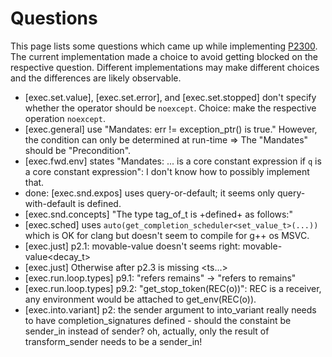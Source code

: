 # Questions

This page lists some questions which came up while implementing
[P2300](http://wg21.link/p2300). The current implementation made a
choice to avoid getting blocked on the respective question. Different
implementations may make different choices and the differences are
likely observable.

- [exec.set.value], [exec.set.error], and [exec.set.stopped] don't
    specify whether the operator should be `noexcept`. Choice: make
    the respective operation `noexcept`.
- [exec.general] use "Mandates: err != exception_ptr() is true."
    However, the condition can only be determined at run-time =>
    The "Mandates" should be "Precondition".
- [exec.fwd.env] states "Mandates: ... is a core constant expression if
    `q` is a core constant expression": I don't know how to possibly
    implement that.
- done: [exec.snd.expos] uses query-or-default; it seems only query-with-default
    is defined.
- [exec.snd.concepts] "The type tag_of_t<Sndr> is +defined+ as follows:"
- [exec.sched] uses `auto(get_completion_scheduler<set_value_t>(...))`
    which is OK for clang but doesn't seem to compile for g++ os MSVC.
- [exec.just] p2.1: movable-value<Ts> doesn't seems right: movable-value<decay_t<Ts>>
- [exec.just] Otherwise after p2.3 is missing <ts...>
- [exec.run.loop.types] p9.1: "refers remains" -> "refers to remains"
- [exec.run.loop.types] p9.2: "get_stop_token(REC(o))": REC is a receiver, any
     environment would be attached to get_env(REC(o)).
- [exec.into.variant] p2: the sender argument to into_variant really needs to
    have completion_signatures defined - should the constaint be sender_in
    instead of sender? oh, actually, only the result of transform_sender needs
    to be a sender_in!